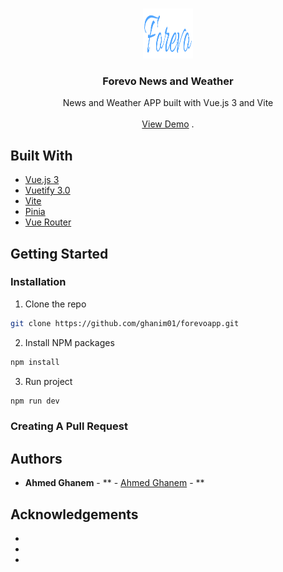<br/>
<p align="center">
  <a href="https://github.com/ghanim01/forevoapp">
    <img src="./src/assets/forevoLogo.png" alt="Logo" width="80" height="80">
  </a>

  <h3 align="center">Forevo News and Weather</h3>

  <p align="center">
    News and Weather APP built with Vue.js 3 and Vite
    <br/>
    <br/>
    <a href="https://github.com/ghanim01/forevoapp">View Demo</a>
    .
  </p>
</p>

## Built With

- [Vue.js 3](https://vuejs.org/)
- [Vuetify 3.0](https://next.vuetifyjs.com/en/)
- [Vite](https://vitejs.dev/)
- [Pinia](https://pinia.vuejs.org/)
- [Vue Router](https://router.vuejs.org/)

## Getting Started

### Installation

1. Clone the repo

```sh
git clone https://github.com/ghanim01/forevoapp.git
```

2. Install NPM packages

```sh
npm install
```

3. Run project

```sh
npm run dev
```

### Creating A Pull Request

## Authors

- **Ahmed Ghanem** - ** - [Ahmed Ghanem](https://github.com/ghanim01/) - **

## Acknowledgements

- []()
- []()
- []()
